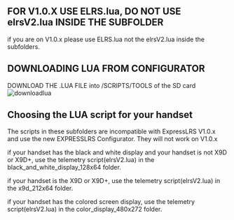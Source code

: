 
##  FOR V1.0.X USE ELRS.lua, DO NOT USE elrsV2.lua INSIDE THE SUBFOLDER
if you are on V1.0.x please use ELRS.lua not the elrsV2.lua inside the subfolders.
## DOWNLOADING LUA FROM CONFIGURATOR
DOWNLOAD THE .LUA FILE into /SCRIPTS/TOOLS of the SD card
![downloadlua](https://user-images.githubusercontent.com/68074253/129203116-c1234719-3e8c-4cbf-a391-b7fb8dc0262d.png)

## Choosing the LUA script for your handset
The scripts in these subfolders are incompatible with ExpressLRS V1.0.x and use the new EXPRESSLRS Configurator. They will not work on V1.0.x

if your handset has the black and white display and your handset is not X9D or X9D+, use the telemetry script(elrsV2.lua) in the black_and_white_display_128x64 folder.


if your handset is the X9D or X9D+, use the telemetry script(elrsV2.lua) in the x9d_212x64 folder.

if your handset has the colored screen display, use the telemetry script(elrsV2.lua) in the color_display_480x272 folder.


